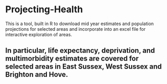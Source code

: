 # Projecting-Health


This is a tool, built in R to download mid year estimates and population projections for selected areas and incorporate into an excel file for interactive exploration of areas.

## In particular, life expectancy, deprivation, and multimorbidity estimates are covered for selected areas in East Sussex, West Sussex and Brighton and Hove.
